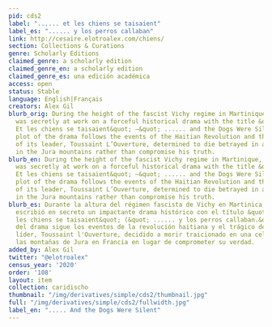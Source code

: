 ```yaml
---
pid: cds2
label: "...... et les chiens se taisaient"
label_es: "...... y los perros callaban"
link: http://cesaire.elotroalex.com/chiens/
section: Collections & Curations
genre: Scholarly Editions
claimed_genre: a scholarly edition
claimed_genre_en: a scholarly edition
claimed_genre_es: una edición académica
access: open
status: Stable
language: English|Français
creators: Alex Gil
blurb_orig: During the height of the fascist Vichy regime in Martinique, Aimé Césaire
  was secretly at work on a forceful historical drama with the title &quot; ......
  Et les chiens se taisaient&quot; —&quot; ...... and the Dogs Were Silent.&quot;  The
  plot of the drama follows the events of the Haitian Revolution and the tragic destiny
  of its leader, Toussaint L’Ouverture, determined to die betrayed in a frozen cell
  in the Jura mountains rather than compromise his truth.
blurb_en: During the height of the fascist Vichy regime in Martinique, Aimé Césaire
  was secretly at work on a forceful historical drama with the title &quot; ......
  Et les chiens se taisaient&quot; —&quot; ...... and the Dogs Were Silent.&quot;  The
  plot of the drama follows the events of the Haitian Revolution and the tragic destiny
  of its leader, Toussaint L’Ouverture, determined to die betrayed in a frozen cell
  in the Jura mountains rather than compromise his truth.
blurb_es: Durante la altura del régimen fascista de Vichy en Martinica, Aimé Césaire
  escribió en secreto un impactante drama histórico con el título &quot;...... et
  les chiens se taisaient&quot; (&quot; ...... y los perros callaban.&quot;) La trama
  del drama sigue los eventos de la revolución haitiana y el trágico destino de su
  líder, Toussaint l'Ouverture, decidido a morir traicionado en una celda helada en
  las montañas de Jura en Francia en lugar de comprometer su verdad.
added_by: Alex Gil
twitter: "@elotroalex"
census_year: '2020'
order: '108'
layout: item
collection: caridischo
thumbnail: "/img/derivatives/simple/cds2/thumbnail.jpg"
full: "/img/derivatives/simple/cds2/fullwidth.jpg"
label_en: "..... And the Dogs Were Silent"
---
```

